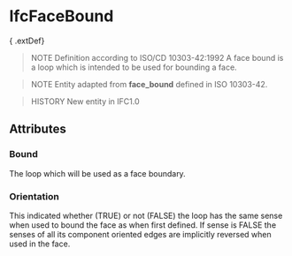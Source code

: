# IfcFaceBound

{ .extDef}
> NOTE Definition according to ISO/CD 10303-42:1992
> A face bound is a loop which is intended to be used for bounding a face.

> NOTE Entity adapted from **face_bound** defined in ISO 10303-42.

> HISTORY New entity in IFC1.0

## Attributes

### Bound
The loop which will be used as a face boundary.

### Orientation
This indicated whether (TRUE) or not (FALSE) the loop has the same sense when used to bound the face as when first defined. If sense is FALSE the senses of all its component oriented edges are implicitly reversed when used in the face.
